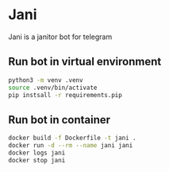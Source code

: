 # Jani

Jani is a janitor bot for telegram

## Run bot in virtual environment

```bash
python3 -m venv .venv
source .venv/bin/activate
pip instsall -r requirements.pip
```

## Run bot in container

```bash
docker build -f Dockerfile -t jani .
docker run -d --rm --name jani jani
docker logs jani
docker stop jani
```
